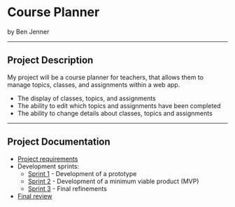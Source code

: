 # Course Planner

by Ben Jenner

---

## Project Description

My project will be a course planner for teachers, that allows them to manage topics, classes, and assignments within a web app.

- The display of classes, topics, and assignments
- The ability to edit which topics and assignments have been completed
- The ability to change details about classes, topics and assignments


---

## Project Documentation

- [Project requirements](0-requirements.md)
- Development sprints:
    - [Sprint 1](1-sprint-1-prototype.md) - Development of a prototype
    - [Sprint 2](2-sprint-2-mvp.md) - Development of a minimum viable product (MVP)
    - [Sprint 3](3-sprint-3-refinement.md) - Final refinements
- [Final review](4-review.md)
 